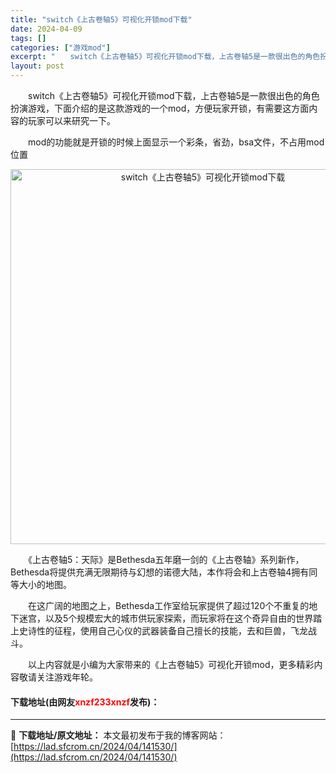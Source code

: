 ```yaml
---
title: "switch《上古卷轴5》可视化开锁mod下载"
date: 2024-04-09
tags: []
categories: ["游戏mod"]
excerpt: "　　switch《上古卷轴5》可视化开锁mod下载，上古卷轴5是一款很出色的角色扮演游戏，下面介绍的是这款游戏的一个mod，方便玩家开锁，有需要这方面内容的玩家可以来研究一下。 　　mod的功能就是开锁的时候上面显示一个彩条，省劲，bsa文件，不占用mod位置 　　《上古卷轴5：天际》是Bethes&hellip;"
layout: post
---
```


 <p>　　switch《上古卷轴5》可视化开锁mod下载，上古卷轴5是一款很出色的角色扮演游戏，下面介绍的是这款游戏的一个mod，方便玩家开锁，有需要这方面内容的玩家可以来研究一下。</p> <p>　　mod的功能就是开锁的时候上面显示一个彩条，省劲，bsa文件，不占用mod位置</p> <p align="center"><img align="" border="0" src="https://lad.sfcrom.cn/wp-content/uploads/2024/04/20240409_661502c27d28d.webp" width="600" alt="switch《上古卷轴5》可视化开锁mod下载" /></p> <p>　　《上古卷轴5：天际》是Bethesda五年磨一剑的《上古卷轴》系列新作，Bethesda将提供充满无限期待与幻想的诺德大陆，本作将会和上古卷轴4拥有同等大小的地图。</p> <p>　　在这广阔的地图之上，Bethesda工作室给玩家提供了超过120个不重复的地下迷宫，以及5个规模宏大的城市供玩家探索，而玩家将在这个奇异自由的世界踏上史诗性的征程，使用自己心仪的武器装备自己擅长的技能，去和巨兽，飞龙战斗。</p> <p>　　以上内容就是小编为大家带来的《上古卷轴5》可视化开锁mod，更多精彩内容敬请关注游戏年轮。</p> <p><h4>下载地址(由网友<font color="red">xnzf233xnzf</font>发布)：</h4></p> 

---
📖 **下载地址/原文地址：** 本文最初发布于我的博客网站：[https://lad.sfcrom.cn/2024/04/141530/](https://lad.sfcrom.cn/2024/04/141530/)
